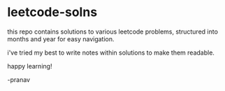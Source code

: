 # leetcode-solns
this repo contains solutions to various leetcode problems, structured into months and year for easy navigation. 

i've tried my best to write notes within solutions to make them readable.

happy learning!

-pranav 
